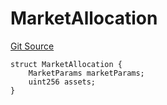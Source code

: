 # MarketAllocation
[Git Source](https://github.com/Level-Money/contracts/blob/0fa663cd541ef95fb08cd2849fd8cc2be3967548/src/v2/interfaces/morpho/IMetaMorpho.sol)


```solidity
struct MarketAllocation {
    MarketParams marketParams;
    uint256 assets;
}
```

